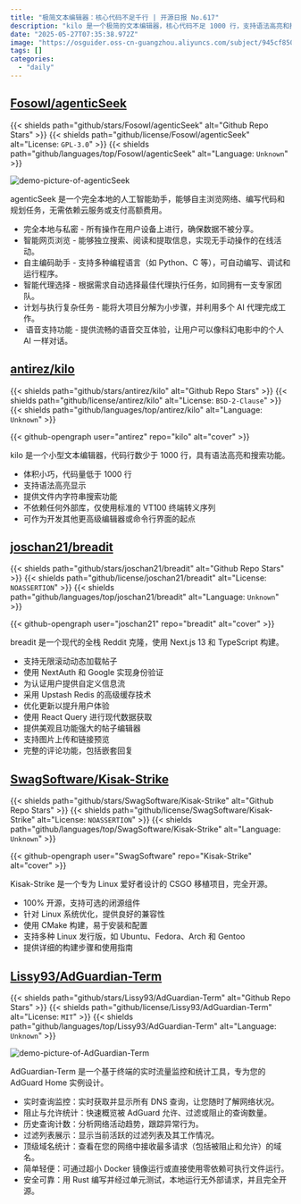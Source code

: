 ```yaml
---
title: "极简文本编辑器：核心代码不足千行 | 开源日报 No.617"
description: "kilo 是一个极简的文本编辑器，核心代码不足 1000 行，支持语法高亮和搜索功能，仅依赖标准终端转义序列，无外部依赖，适合作为开发更复杂编辑器的基础。"
date: "2025-05-27T07:35:38.972Z"
image: "https://osguider.oss-cn-guangzhou.aliyuncs.com/subject/945cf850a057f192b73efa0667aa0022.png"
tags: []
categories:
  - "daily"
---
```


## [Fosowl/agenticSeek](https://github.com/Fosowl/agenticSeek)

{{< shields path="github/stars/Fosowl/agenticSeek" alt="Github Repo Stars" >}} {{< shields path="github/license/Fosowl/agenticSeek" alt="License: `GPL-3.0`" >}} {{< shields path="github/languages/top/Fosowl/agenticSeek" alt="Language: `Unknown`" >}}

![demo-picture-of-agenticSeek](https://static.osguider.com/subject/github/Fosowl/agenticSeek/06f311a4138aa88c9a5eb83a88334c4d.png)

agenticSeek 是一个完全本地的人工智能助手，能够自主浏览网络、编写代码和规划任务，无需依赖云服务或支付高额费用。

- 完全本地与私密 - 所有操作在用户设备上进行，确保数据不被分享。
- 智能网页浏览 - 能够独立搜索、阅读和提取信息，实现无手动操作的在线活动。
- 自主编码助手 - 支持多种编程语言（如 Python、C 等），可自动编写、调试和运行程序。
- 智能代理选择 - 根据需求自动选择最佳代理执行任务，如同拥有一支专家团队。
- 计划与执行复杂任务 - 能将大项目分解为小步骤，并利用多个 AI 代理完成工作。
- ️ 语音支持功能 - 提供流畅的语音交互体验，让用户可以像科幻电影中的个人 AI 一样对话。
  
## [antirez/kilo](https://github.com/antirez/kilo)

{{< shields path="github/stars/antirez/kilo" alt="Github Repo Stars" >}} {{< shields path="github/license/antirez/kilo" alt="License: `BSD-2-Clause`" >}} {{< shields path="github/languages/top/antirez/kilo" alt="Language: `Unknown`" >}}

{{< github-opengraph user="antirez" repo="kilo" alt="cover" >}}

kilo 是一个小型文本编辑器，代码行数少于 1000 行，具有语法高亮和搜索功能。

- 体积小巧，代码量低于 1000 行
- 支持语法高亮显示
- 提供文件内字符串搜索功能
- 不依赖任何外部库，仅使用标准的 VT100 终端转义序列
- 可作为开发其他更高级编辑器或命令行界面的起点
  
## [joschan21/breadit](https://github.com/joschan21/breadit)

{{< shields path="github/stars/joschan21/breadit" alt="Github Repo Stars" >}} {{< shields path="github/license/joschan21/breadit" alt="License: `NOASSERTION`" >}} {{< shields path="github/languages/top/joschan21/breadit" alt="Language: `Unknown`" >}}

{{< github-opengraph user="joschan21" repo="breadit" alt="cover" >}}

breadit 是一个现代的全栈 Reddit 克隆，使用 Next.js 13 和 TypeScript 构建。

- 支持无限滚动动态加载帖子
- 使用 NextAuth 和 Google 实现身份验证
- 为认证用户提供自定义信息流
- 采用 Upstash Redis 的高级缓存技术
- 优化更新以提升用户体验
- 使用 React Query 进行现代数据获取
- 提供美观且功能强大的帖子编辑器
- 支持图片上传和链接预览
- 完整的评论功能，包括嵌套回复
  
## [SwagSoftware/Kisak-Strike](https://github.com/SwagSoftware/Kisak-Strike)

{{< shields path="github/stars/SwagSoftware/Kisak-Strike" alt="Github Repo Stars" >}} {{< shields path="github/license/SwagSoftware/Kisak-Strike" alt="License: `NOASSERTION`" >}} {{< shields path="github/languages/top/SwagSoftware/Kisak-Strike" alt="Language: `Unknown`" >}}

{{< github-opengraph user="SwagSoftware" repo="Kisak-Strike" alt="cover" >}}

Kisak-Strike 是一个专为 Linux 爱好者设计的 CSGO 移植项目，完全开源。

- 100% 开源，支持可选的闭源组件
- 针对 Linux 系统优化，提供良好的兼容性
- 使用 CMake 构建，易于安装和配置
- 支持多种 Linux 发行版，如 Ubuntu、Fedora、Arch 和 Gentoo
- 提供详细的构建步骤和使用指南
  
## [Lissy93/AdGuardian-Term](https://github.com/Lissy93/AdGuardian-Term)

{{< shields path="github/stars/Lissy93/AdGuardian-Term" alt="Github Repo Stars" >}} {{< shields path="github/license/Lissy93/AdGuardian-Term" alt="License: `MIT`" >}} {{< shields path="github/languages/top/Lissy93/AdGuardian-Term" alt="Language: `Unknown`" >}}

![demo-picture-of-AdGuardian-Term](https://static.osguider.com/subject/github/Lissy93/AdGuardian-Term/dacf7fa5456dac93c16270bf004eba92.png)

AdGuardian-Term 是一个基于终端的实时流量监控和统计工具，专为您的 AdGuard Home 实例设计。

- 实时查询监控：实时获取并显示所有 DNS 查询，让您随时了解网络状况。
- 阻止与允许统计：快速概览被 AdGuard 允许、过滤或阻止的查询数量。
- 历史查询计数：分析网络活动趋势，跟踪异常行为。
- 过滤列表展示：显示当前活跃的过滤列表及其工作情况。
- 顶级域名统计：查看在您的网络中接收最多请求（包括被阻止和允许）的域名。
- 简单轻便：可通过超小 Docker 镜像运行或直接使用零依赖可执行文件运行。
- 安全可靠：用 Rust 编写并经过单元测试，本地运行无外部请求，并且完全开源。
  
